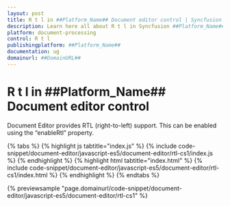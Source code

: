 ```yaml
---
layout: post
title: R t l in ##Platform_Name## Document editor control | Syncfusion
description: Learn here all about R t l in Syncfusion ##Platform_Name## Document editor control of Syncfusion Essential JS 2 and more.
platform: document-processing
control: R t l 
publishingplatform: ##Platform_Name##
documentation: ug
domainurl: ##DomainURL##
---
```


# R t l in ##Platform_Name## Document editor control

Document Editor provides RTL (right-to-left) support. This can be enabled using the “enableRtl” property.

{% tabs %}
{% highlight js tabtitle="index.js" %}
{% include code-snippet/document-editor/javascript-es5/document-editor/rtl-cs1/index.js %}
{% endhighlight %}
{% highlight html tabtitle="index.html" %}
{% include code-snippet/document-editor/javascript-es5/document-editor/rtl-cs1/index.html %}
{% endhighlight %}
{% endtabs %}

{% previewsample "page.domainurl/code-snippet/document-editor/javascript-es5/document-editor/rtl-cs1" %}